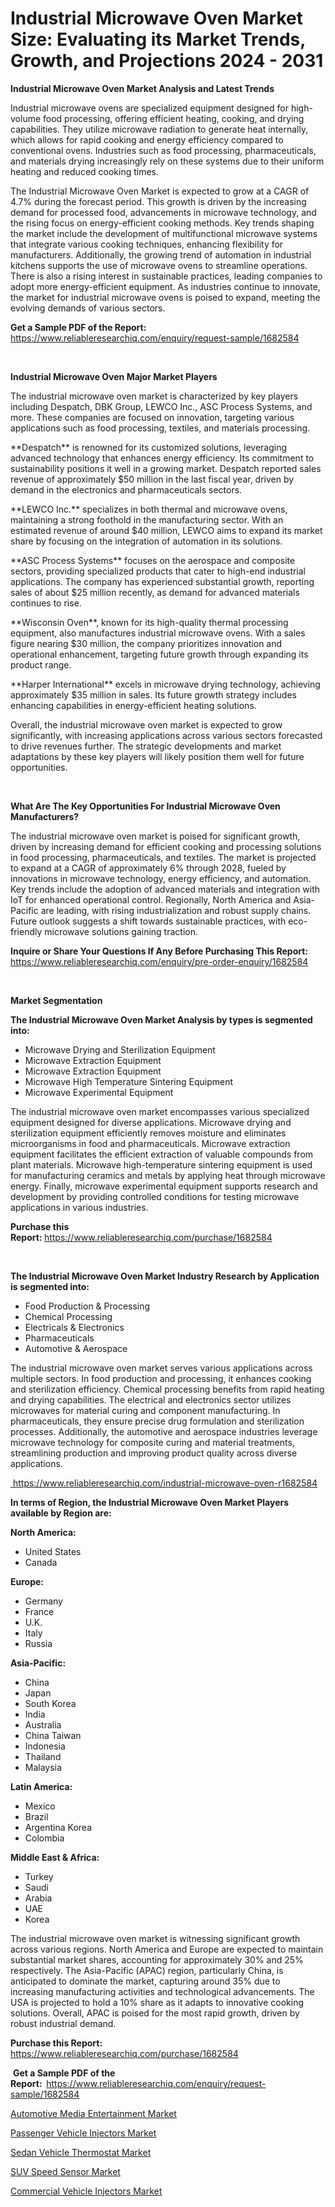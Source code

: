 <p><h1>Industrial Microwave Oven Market Size: Evaluating its Market Trends, Growth, and Projections 2024 - 2031</h1></p><p><strong>Industrial Microwave Oven Market Analysis and Latest Trends</strong></p>
<p><p>Industrial microwave ovens are specialized equipment designed for high-volume food processing, offering efficient heating, cooking, and drying capabilities. They utilize microwave radiation to generate heat internally, which allows for rapid cooking and energy efficiency compared to conventional ovens. Industries such as food processing, pharmaceuticals, and materials drying increasingly rely on these systems due to their uniform heating and reduced cooking times.</p><p>The Industrial Microwave Oven Market is expected to grow at a CAGR of 4.7% during the forecast period. This growth is driven by the increasing demand for processed food, advancements in microwave technology, and the rising focus on energy-efficient cooking methods. Key trends shaping the market include the development of multifunctional microwave systems that integrate various cooking techniques, enhancing flexibility for manufacturers. Additionally, the growing trend of automation in industrial kitchens supports the use of microwave ovens to streamline operations. There is also a rising interest in sustainable practices, leading companies to adopt more energy-efficient equipment. As industries continue to innovate, the market for industrial microwave ovens is poised to expand, meeting the evolving demands of various sectors.</p></p>
<p><strong>Get a Sample PDF of the Report:&nbsp;</strong> <a href="https://www.reliableresearchiq.com/enquiry/request-sample/1682584?utm_campaign=1736&utm_medium=2&utm_source=Github&utm_content=ia&utm_term=15102024&utm_id=industrial-microwave-oven">https://www.reliableresearchiq.com/enquiry/request-sample/1682584</a></p>
<p>&nbsp;</p>
<p><strong>Industrial Microwave Oven Major Market Players</strong></p>
<p><p>The industrial microwave oven market is characterized by key players including Despatch, DBK Group, LEWCO Inc., ASC Process Systems, and more. These companies are focused on innovation, targeting various applications such as food processing, textiles, and materials processing.</p><p>**Despatch** is renowned for its customized solutions, leveraging advanced technology that enhances energy efficiency. Its commitment to sustainability positions it well in a growing market. Despatch reported sales revenue of approximately $50 million in the last fiscal year, driven by demand in the electronics and pharmaceuticals sectors.</p><p>**LEWCO Inc.** specializes in both thermal and microwave ovens, maintaining a strong foothold in the manufacturing sector. With an estimated revenue of around $40 million, LEWCO aims to expand its market share by focusing on the integration of automation in its solutions.</p><p>**ASC Process Systems** focuses on the aerospace and composite sectors, providing specialized products that cater to high-end industrial applications. The company has experienced substantial growth, reporting sales of about $25 million recently, as demand for advanced materials continues to rise.</p><p>**Wisconsin Oven**, known for its high-quality thermal processing equipment, also manufactures industrial microwave ovens. With a sales figure nearing $30 million, the company prioritizes innovation and operational enhancement, targeting future growth through expanding its product range.</p><p>**Harper International** excels in microwave drying technology, achieving approximately $35 million in sales. Its future growth strategy includes enhancing capabilities in energy-efficient heating solutions.</p><p>Overall, the industrial microwave oven market is expected to grow significantly, with increasing applications across various sectors forecasted to drive revenues further. The strategic developments and market adaptations by these key players will likely position them well for future opportunities.</p></p>
<p>&nbsp;</p>
<p><strong>What Are The Key Opportunities For Industrial Microwave Oven Manufacturers?</strong></p>
<p><p>The industrial microwave oven market is poised for significant growth, driven by increasing demand for efficient cooking and processing solutions in food processing, pharmaceuticals, and textiles. The market is projected to expand at a CAGR of approximately 6% through 2028, fueled by innovations in microwave technology, energy efficiency, and automation. Key trends include the adoption of advanced materials and integration with IoT for enhanced operational control. Regionally, North America and Asia-Pacific are leading, with rising industrialization and robust supply chains. Future outlook suggests a shift towards sustainable practices, with eco-friendly microwave solutions gaining traction.</p></p>
<p><strong>Inquire or Share Your Questions If Any Before Purchasing This Report:</strong> <a href="https://www.reliableresearchiq.com/enquiry/pre-order-enquiry/1682584?utm_campaign=1736&utm_medium=2&utm_source=Github&utm_content=ia&utm_term=15102024&utm_id=industrial-microwave-oven">https://www.reliableresearchiq.com/enquiry/pre-order-enquiry/1682584</a></p>
<p>&nbsp;</p>
<p><strong>Market Segmentation</strong></p>
<p><strong>The Industrial Microwave Oven Market Analysis by types is segmented into:</strong></p>
<p><ul><li>Microwave Drying and Sterilization Equipment</li><li>Microwave Extraction Equipment</li><li>Microwave Extraction Equipment</li><li>Microwave High Temperature Sintering Equipment</li><li>Microwave Experimental Equipment</li></ul></p>
<p><p>The industrial microwave oven market encompasses various specialized equipment designed for diverse applications. Microwave drying and sterilization equipment efficiently removes moisture and eliminates microorganisms in food and pharmaceuticals. Microwave extraction equipment facilitates the efficient extraction of valuable compounds from plant materials. Microwave high-temperature sintering equipment is used for manufacturing ceramics and metals by applying heat through microwave energy. Finally, microwave experimental equipment supports research and development by providing controlled conditions for testing microwave applications in various industries.</p></p>
<p><strong>Purchase this Report:&nbsp;</strong><a href="https://www.reliableresearchiq.com/purchase/1682584?utm_campaign=1736&utm_medium=2&utm_source=Github&utm_content=ia&utm_term=15102024&utm_id=industrial-microwave-oven">https://www.reliableresearchiq.com/purchase/1682584</a></p>
<p>&nbsp;</p>
<p><strong>The Industrial Microwave Oven Market Industry Research by Application is segmented into:</strong></p>
<p><ul><li>Food Production & Processing</li><li>Chemical Processing</li><li>Electricals & Electronics</li><li>Pharmaceuticals</li><li>Automotive & Aerospace</li></ul></p>
<p><p>The industrial microwave oven market serves various applications across multiple sectors. In food production and processing, it enhances cooking and sterilization efficiency. Chemical processing benefits from rapid heating and drying capabilities. The electrical and electronics sector utilizes microwaves for material curing and component manufacturing. In pharmaceuticals, they ensure precise drug formulation and sterilization processes. Additionally, the automotive and aerospace industries leverage microwave technology for composite curing and material treatments, streamlining production and improving product quality across diverse applications.</p></p>
<p><a href="https://www.reliableresearchiq.com/industrial-microwave-oven-r1682584?utm_campaign=1736&utm_medium=2&utm_source=Github&utm_content=ia&utm_term=15102024&utm_id=industrial-microwave-oven">&nbsp;https://www.reliableresearchiq.com/industrial-microwave-oven-r1682584</a></p>
<p><strong>In terms of Region, the Industrial Microwave Oven Market Players available by Region are:</strong></p>
<p>
    <p> <strong> North America: </strong>
        <ul>
            <li>United States</li>
            <li>Canada</li>
        </ul>
        </p> 
    <p> <strong> Europe: </strong>
        <ul>
            <li>Germany</li>
            <li>France</li>
            <li>U.K.</li>
            <li>Italy</li>
            <li>Russia</li>
        </ul>
        </p> 
    <p> <strong> Asia-Pacific: </strong>
        <ul>
            <li>China</li>
            <li>Japan</li>
            <li>South Korea</li>
            <li>India</li>
            <li>Australia</li>
            <li>China Taiwan</li>
            <li>Indonesia</li>
            <li>Thailand</li>
            <li>Malaysia</li>
        </ul>
        </p> 
    <p> <strong> Latin America: </strong>
        <ul>
            <li>Mexico</li>
            <li>Brazil</li>
            <li>Argentina Korea</li>
            <li>Colombia</li>
        </ul>
        </p> 
    <p> <strong> Middle East & Africa: </strong>
        <ul>
            <li>Turkey</li>
            <li>Saudi</li>
            <li>Arabia</li>
            <li>UAE</li>
            <li>Korea</li>
        </ul>
    </p>
    </p>
<p><p>The industrial microwave oven market is witnessing significant growth across various regions. North America and Europe are expected to maintain substantial market shares, accounting for approximately 30% and 25% respectively. The Asia-Pacific (APAC) region, particularly China, is anticipated to dominate the market, capturing around 35% due to increasing manufacturing activities and technological advancements. The USA is projected to hold a 10% share as it adapts to innovative cooking solutions. Overall, APAC is poised for the most rapid growth, driven by robust industrial demand.</p></p>
<p><strong>Purchase this Report: </strong><a href="https://www.reliableresearchiq.com/purchase/1682584?utm_campaign=1736&utm_medium=2&utm_source=Github&utm_content=ia&utm_term=15102024&utm_id=industrial-microwave-oven">https://www.reliableresearchiq.com/purchase/1682584</a></p>
<p>&nbsp;<strong>Get a Sample PDF of the Report:&nbsp;&nbsp;</strong><a href="https://www.reliableresearchiq.com/enquiry/request-sample/1682584?utm_campaign=1736&utm_medium=2&utm_source=Github&utm_content=ia&utm_term=15102024&utm_id=industrial-microwave-oven">https://www.reliableresearchiq.com/enquiry/request-sample/1682584</a></p>
<p><strong></strong></p>
<p><p><a href="https://www.linkedin.com/pulse/global-automotive-media-entertainment-market-trends-insights-6fy5f?utm_campaign=1736&utm_medium=2&utm_source=Github&utm_content=ia&utm_term=15102024&utm_id=industrial-microwave-oven">Automotive Media Entertainment Market</a></p><p><a href="https://www.linkedin.com/pulse/global-passenger-vehicle-injectors-market-trends-analysis-bvbaf?utm_campaign=1736&utm_medium=2&utm_source=Github&utm_content=ia&utm_term=15102024&utm_id=industrial-microwave-oven">Passenger Vehicle Injectors Market</a></p><p><a href="https://www.linkedin.com/pulse/sedan-vehicle-thermostat-industry-resonance-123-amplification-lwdsf?utm_campaign=1736&utm_medium=2&utm_source=Github&utm_content=ia&utm_term=15102024&utm_id=industrial-microwave-oven">Sedan Vehicle Thermostat Market</a></p><p><a href="https://www.linkedin.com/pulse/suv-speed-sensor-market-trends-strategic-insights-2024--qpxlf?utm_campaign=1736&utm_medium=2&utm_source=Github&utm_content=ia&utm_term=15102024&utm_id=industrial-microwave-oven">SUV Speed Sensor Market</a></p><p><a href="https://www.linkedin.com/pulse/global-commercial-vehicle-injectors-market-focus-application-fdr5f?utm_campaign=1736&utm_medium=2&utm_source=Github&utm_content=ia&utm_term=15102024&utm_id=industrial-microwave-oven">Commercial Vehicle Injectors Market</a></p></p>